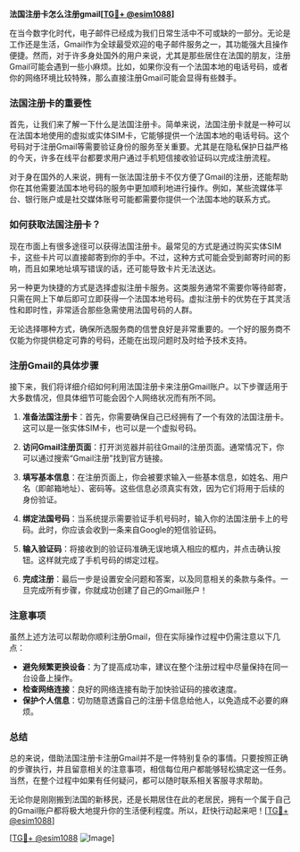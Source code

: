 **法国注册卡怎么注册gmail[[TG💪+ @esim1088](https://t.me/s/esim1088)]**

在当今数字化时代，电子邮件已经成为我们日常生活中不可或缺的一部分。无论是工作还是生活，Gmail作为全球最受欢迎的电子邮件服务之一，其功能强大且操作便捷。然而，对于许多身处国外的用户来说，尤其是那些居住在法国的朋友，注册Gmail可能会遇到一些小麻烦。比如，如果你没有一个法国本地的电话号码，或者你的网络环境比较特殊，那么直接注册Gmail可能会显得有些棘手。

### 法国注册卡的重要性

首先，让我们来了解一下什么是法国注册卡。简单来说，法国注册卡就是一种可以在法国本地使用的虚拟或实体SIM卡，它能够提供一个法国本地的电话号码。这个号码对于注册Gmail等需要验证身份的服务至关重要。尤其是在隐私保护日益严格的今天，许多在线平台都要求用户通过手机短信接收验证码以完成注册流程。

对于身在国外的人来说，拥有一张法国注册卡不仅方便了Gmail的注册，还能帮助你在其他需要法国本地号码的服务中更加顺利地进行操作。例如，某些流媒体平台、银行账户或是社交媒体账号可能都需要你提供一个法国本地的联系方式。

### 如何获取法国注册卡？

现在市面上有很多途径可以获得法国注册卡。最常见的方式是通过购买实体SIM卡，这些卡片可以直接邮寄到你的手中。不过，这种方式可能会受到邮寄时间的影响，而且如果地址填写错误的话，还可能导致卡片无法送达。

另一种更为快捷的方式是选择虚拟注册卡服务。这类服务通常不需要你等待邮寄，只需在网上下单后即可立即获得一个法国本地号码。虚拟注册卡的优势在于其灵活性和即时性，非常适合那些急需使用法国号码的人群。

无论选择哪种方式，确保所选服务商的信誉良好是非常重要的。一个好的服务商不仅能为你提供稳定可靠的号码，还能在出现问题时及时给予技术支持。

### 注册Gmail的具体步骤

接下来，我们将详细介绍如何利用法国注册卡来注册Gmail账户。以下步骤适用于大多数情况，但具体细节可能会因个人网络状况而有所不同。

1. **准备法国注册卡**：首先，你需要确保自己已经拥有了一个有效的法国注册卡。这可以是一张实体SIM卡，也可以是一个虚拟号码。

2. **访问Gmail注册页面**：打开浏览器并前往Gmail的注册页面。通常情况下，你可以通过搜索“Gmail注册”找到官方链接。

3. **填写基本信息**：在注册页面上，你会被要求输入一些基本信息，如姓名、用户名（即邮箱地址）、密码等。这些信息必须真实有效，因为它们将用于后续的身份验证。

4. **绑定法国号码**：当系统提示需要验证手机号码时，输入你的法国注册卡上的号码。此时，你应该会收到一条来自Google的短信验证码。

5. **输入验证码**：将接收到的验证码准确无误地填入相应的框内，并点击确认按钮。这样就完成了手机号码的绑定过程。

6. **完成注册**：最后一步是设置安全问题和答案，以及同意相关的条款与条件。一旦完成所有步骤，你就成功创建了自己的Gmail账户！

### 注意事项

虽然上述方法可以帮助你顺利注册Gmail，但在实际操作过程中仍需注意以下几点：

- **避免频繁更换设备**：为了提高成功率，建议在整个注册过程中尽量保持在同一台设备上操作。
- **检查网络连接**：良好的网络连接有助于加快验证码的接收速度。
- **保护个人信息**：切勿随意透露自己的注册卡信息给他人，以免造成不必要的麻烦。

### 总结

总的来说，借助法国注册卡注册Gmail并不是一件特别复杂的事情。只要按照正确的步骤执行，并且留意相关的注意事项，相信每位用户都能够轻松搞定这一任务。当然，在整个过程中如果有任何疑问，都可以随时联系相关客服寻求帮助。

无论你是刚刚搬到法国的新移民，还是长期居住在此的老居民，拥有一个属于自己的Gmail账户都将极大地提升你的生活便利程度。所以，赶快行动起来吧！[[TG💪+ @esim1088](https://t.me/s/esim1088)]

[[TG💪+ @esim1088](https://t.me/s/esim1088) ![Image](https://i.postimg.cc/4NQfJmqS/Snipaste-2025-05-13-00-14-12.png)]
